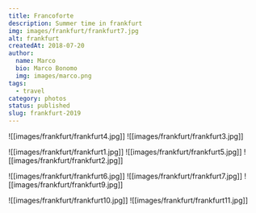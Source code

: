 ```yaml
---
title: Francoforte
description: Summer time in frankfurt
img: images/frankfurt/frankfurt7.jpg
alt: frankfurt
createdAt: 2018-07-20
author:
  name: Marco
  bio: Marco Bonomo
  img: images/marco.png
tags:
  - travel
category: photos
status: published
slug: frankfurt-2019
---
```


![[images/frankfurt/frankfurt4.jpg]]
![[images/frankfurt/frankfurt3.jpg]]

![[images/frankfurt/frankfurt1.jpg]]
![[images/frankfurt/frankfurt5.jpg]]
![[images/frankfurt/frankfurt2.jpg]]

![[images/frankfurt/frankfurt6.jpg]]
![[images/frankfurt/frankfurt7.jpg]]
![[images/frankfurt/frankfurt9.jpg]]

![[images/frankfurt/frankfurt10.jpg]]
![[images/frankfurt/frankfurt11.jpg]]


